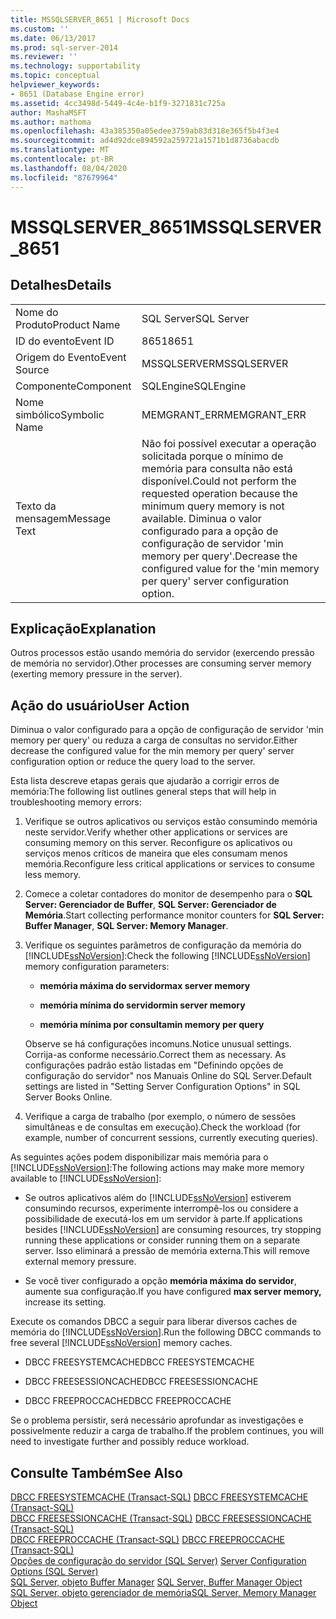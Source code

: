 ```yaml
---
title: MSSQLSERVER_8651 | Microsoft Docs
ms.custom: ''
ms.date: 06/13/2017
ms.prod: sql-server-2014
ms.reviewer: ''
ms.technology: supportability
ms.topic: conceptual
helpviewer_keywords:
- 8651 (Database Engine error)
ms.assetid: 4cc3498d-5449-4c4e-b1f9-3271831c725a
author: MashaMSFT
ms.author: mathoma
ms.openlocfilehash: 43a385350a05edee3759ab83d318e365f5b4f3e4
ms.sourcegitcommit: ad4d92dce894592a259721a1571b1d8736abacdb
ms.translationtype: MT
ms.contentlocale: pt-BR
ms.lasthandoff: 08/04/2020
ms.locfileid: "87679964"
---
```

# <a name="mssqlserver_8651"></a><span data-ttu-id="17fe5-102">MSSQLSERVER_8651</span><span class="sxs-lookup"><span data-stu-id="17fe5-102">MSSQLSERVER_8651</span></span>
    
## <a name="details"></a><span data-ttu-id="17fe5-103">Detalhes</span><span class="sxs-lookup"><span data-stu-id="17fe5-103">Details</span></span>  
  
|||  
|-|-|  
|<span data-ttu-id="17fe5-104">Nome do Produto</span><span class="sxs-lookup"><span data-stu-id="17fe5-104">Product Name</span></span>|<span data-ttu-id="17fe5-105">SQL Server</span><span class="sxs-lookup"><span data-stu-id="17fe5-105">SQL Server</span></span>|  
|<span data-ttu-id="17fe5-106">ID do evento</span><span class="sxs-lookup"><span data-stu-id="17fe5-106">Event ID</span></span>|<span data-ttu-id="17fe5-107">8651</span><span class="sxs-lookup"><span data-stu-id="17fe5-107">8651</span></span>|  
|<span data-ttu-id="17fe5-108">Origem do Evento</span><span class="sxs-lookup"><span data-stu-id="17fe5-108">Event Source</span></span>|<span data-ttu-id="17fe5-109">MSSQLSERVER</span><span class="sxs-lookup"><span data-stu-id="17fe5-109">MSSQLSERVER</span></span>|  
|<span data-ttu-id="17fe5-110">Componente</span><span class="sxs-lookup"><span data-stu-id="17fe5-110">Component</span></span>|<span data-ttu-id="17fe5-111">SQLEngine</span><span class="sxs-lookup"><span data-stu-id="17fe5-111">SQLEngine</span></span>|  
|<span data-ttu-id="17fe5-112">Nome simbólico</span><span class="sxs-lookup"><span data-stu-id="17fe5-112">Symbolic Name</span></span>|<span data-ttu-id="17fe5-113">MEMGRANT_ERR</span><span class="sxs-lookup"><span data-stu-id="17fe5-113">MEMGRANT_ERR</span></span>|  
|<span data-ttu-id="17fe5-114">Texto da mensagem</span><span class="sxs-lookup"><span data-stu-id="17fe5-114">Message Text</span></span>|<span data-ttu-id="17fe5-115">Não foi possível executar a operação solicitada porque o mínimo de memória para consulta não está disponível.</span><span class="sxs-lookup"><span data-stu-id="17fe5-115">Could not perform the requested operation because the minimum query memory is not available.</span></span> <span data-ttu-id="17fe5-116">Diminua o valor configurado para a opção de configuração de servidor 'min memory per query'.</span><span class="sxs-lookup"><span data-stu-id="17fe5-116">Decrease the configured value for the 'min memory per query' server configuration option.</span></span>|  
  
## <a name="explanation"></a><span data-ttu-id="17fe5-117">Explicação</span><span class="sxs-lookup"><span data-stu-id="17fe5-117">Explanation</span></span>  
 <span data-ttu-id="17fe5-118">Outros processos estão usando memória do servidor (exercendo pressão de memória no servidor).</span><span class="sxs-lookup"><span data-stu-id="17fe5-118">Other processes are consuming server memory (exerting memory pressure in the server).</span></span>  
  
## <a name="user-action"></a><span data-ttu-id="17fe5-119">Ação do usuário</span><span class="sxs-lookup"><span data-stu-id="17fe5-119">User Action</span></span>  
 <span data-ttu-id="17fe5-120">Diminua o valor configurado para a opção de configuração de servidor 'min memory per query' ou reduza a carga de consultas no servidor.</span><span class="sxs-lookup"><span data-stu-id="17fe5-120">Either decrease the configured value for the min memory per query' server configuration option or reduce the query load to the server.</span></span>  
  
 <span data-ttu-id="17fe5-121">Esta lista descreve etapas gerais que ajudarão a corrigir erros de memória:</span><span class="sxs-lookup"><span data-stu-id="17fe5-121">The following list outlines general steps that will help in troubleshooting memory errors:</span></span>  
  
1.  <span data-ttu-id="17fe5-122">Verifique se outros aplicativos ou serviços estão consumindo memória neste servidor.</span><span class="sxs-lookup"><span data-stu-id="17fe5-122">Verify whether other applications or services are consuming memory on this server.</span></span> <span data-ttu-id="17fe5-123">Reconfigure os aplicativos ou serviços menos críticos de maneira que eles consumam menos memória.</span><span class="sxs-lookup"><span data-stu-id="17fe5-123">Reconfigure less critical applications or services to consume less memory.</span></span>  
  
2.  <span data-ttu-id="17fe5-124">Comece a coletar contadores do monitor de desempenho para o **SQL Server: Gerenciador de Buffer**, **SQL Server: Gerenciador de Memória**.</span><span class="sxs-lookup"><span data-stu-id="17fe5-124">Start collecting performance monitor counters for **SQL Server: Buffer Manager**, **SQL Server: Memory Manager**.</span></span>  
  
3.  <span data-ttu-id="17fe5-125">Verifique os seguintes parâmetros de configuração da memória do [!INCLUDE[ssNoVersion](../../includes/ssnoversion-md.md)]:</span><span class="sxs-lookup"><span data-stu-id="17fe5-125">Check the following [!INCLUDE[ssNoVersion](../../includes/ssnoversion-md.md)] memory configuration parameters:</span></span>  
  
    -   <span data-ttu-id="17fe5-126">**memória máxima do servidor**</span><span class="sxs-lookup"><span data-stu-id="17fe5-126">**max server memory**</span></span>  
  
    -   <span data-ttu-id="17fe5-127">**memória mínima do servidor**</span><span class="sxs-lookup"><span data-stu-id="17fe5-127">**min server memory**</span></span>  
  
    -   <span data-ttu-id="17fe5-128">**memória mínima por consulta**</span><span class="sxs-lookup"><span data-stu-id="17fe5-128">**min memory per query**</span></span>  
  
     <span data-ttu-id="17fe5-129">Observe se há configurações incomuns.</span><span class="sxs-lookup"><span data-stu-id="17fe5-129">Notice unusual settings.</span></span> <span data-ttu-id="17fe5-130">Corrija-as conforme necessário.</span><span class="sxs-lookup"><span data-stu-id="17fe5-130">Correct them as necessary.</span></span> <span data-ttu-id="17fe5-131">As configurações padrão estão listadas em "Definindo opções de configuração do servidor" nos Manuais Online do SQL Server.</span><span class="sxs-lookup"><span data-stu-id="17fe5-131">Default settings are listed in "Setting Server Configuration Options" in SQL Server Books Online.</span></span>  
  
4.  <span data-ttu-id="17fe5-132">Verifique a carga de trabalho (por exemplo, o número de sessões simultâneas e de consultas em execução).</span><span class="sxs-lookup"><span data-stu-id="17fe5-132">Check the workload (for example, number of concurrent sessions, currently executing queries).</span></span>  
  
 <span data-ttu-id="17fe5-133">As seguintes ações podem disponibilizar mais memória para o [!INCLUDE[ssNoVersion](../../includes/ssnoversion-md.md)]:</span><span class="sxs-lookup"><span data-stu-id="17fe5-133">The following actions may make more memory available to [!INCLUDE[ssNoVersion](../../includes/ssnoversion-md.md)]:</span></span>  
  
-   <span data-ttu-id="17fe5-134">Se outros aplicativos além do [!INCLUDE[ssNoVersion](../../includes/ssnoversion-md.md)] estiverem consumindo recursos, experimente interrompê-los ou considere a possibilidade de executá-los em um servidor à parte.</span><span class="sxs-lookup"><span data-stu-id="17fe5-134">If applications besides [!INCLUDE[ssNoVersion](../../includes/ssnoversion-md.md)] are consuming resources, try stopping running these applications or consider running them on a separate server.</span></span> <span data-ttu-id="17fe5-135">Isso eliminará a pressão de memória externa.</span><span class="sxs-lookup"><span data-stu-id="17fe5-135">This will remove external memory pressure.</span></span>  
  
-   <span data-ttu-id="17fe5-136">Se você tiver configurado a opção **memória máxima do servidor**, aumente sua configuração.</span><span class="sxs-lookup"><span data-stu-id="17fe5-136">If you have configured **max server memory,** increase its setting.</span></span>  
  
 <span data-ttu-id="17fe5-137">Execute os comandos DBCC a seguir para liberar diversos caches de memória do [!INCLUDE[ssNoVersion](../../includes/ssnoversion-md.md)].</span><span class="sxs-lookup"><span data-stu-id="17fe5-137">Run the following DBCC commands to free several [!INCLUDE[ssNoVersion](../../includes/ssnoversion-md.md)] memory caches.</span></span>  
  
-   <span data-ttu-id="17fe5-138">DBCC FREESYSTEMCACHE</span><span class="sxs-lookup"><span data-stu-id="17fe5-138">DBCC FREESYSTEMCACHE</span></span>  
  
-   <span data-ttu-id="17fe5-139">DBCC FREESESSIONCACHE</span><span class="sxs-lookup"><span data-stu-id="17fe5-139">DBCC FREESESSIONCACHE</span></span>  
  
-   <span data-ttu-id="17fe5-140">DBCC FREEPROCCACHE</span><span class="sxs-lookup"><span data-stu-id="17fe5-140">DBCC FREEPROCCACHE</span></span>  
  
 <span data-ttu-id="17fe5-141">Se o problema persistir, será necessário aprofundar as investigações e possivelmente reduzir a carga de trabalho.</span><span class="sxs-lookup"><span data-stu-id="17fe5-141">If the problem continues, you will need to investigate further and possibly reduce workload.</span></span>  
  
## <a name="see-also"></a><span data-ttu-id="17fe5-142">Consulte Também</span><span class="sxs-lookup"><span data-stu-id="17fe5-142">See Also</span></span>  
 <span data-ttu-id="17fe5-143">[DBCC FREESYSTEMCACHE &#40;Transact-SQL&#41;](/sql/t-sql/database-console-commands/dbcc-freesystemcache-transact-sql) </span><span class="sxs-lookup"><span data-stu-id="17fe5-143">[DBCC FREESYSTEMCACHE &#40;Transact-SQL&#41;](/sql/t-sql/database-console-commands/dbcc-freesystemcache-transact-sql) </span></span>  
 <span data-ttu-id="17fe5-144">[DBCC FREESESSIONCACHE &#40;Transact-SQL&#41;](/sql/t-sql/database-console-commands/dbcc-freesessioncache-transact-sql) </span><span class="sxs-lookup"><span data-stu-id="17fe5-144">[DBCC FREESESSIONCACHE &#40;Transact-SQL&#41;](/sql/t-sql/database-console-commands/dbcc-freesessioncache-transact-sql) </span></span>  
 <span data-ttu-id="17fe5-145">[DBCC FREEPROCCACHE &#40;Transact-SQL&#41;](/sql/t-sql/database-console-commands/dbcc-freeproccache-transact-sql) </span><span class="sxs-lookup"><span data-stu-id="17fe5-145">[DBCC FREEPROCCACHE &#40;Transact-SQL&#41;](/sql/t-sql/database-console-commands/dbcc-freeproccache-transact-sql) </span></span>  
 <span data-ttu-id="17fe5-146">[Opções de configuração do servidor &#40;SQL Server&#41;](../../database-engine/configure-windows/server-configuration-options-sql-server.md) </span><span class="sxs-lookup"><span data-stu-id="17fe5-146">[Server Configuration Options &#40;SQL Server&#41;](../../database-engine/configure-windows/server-configuration-options-sql-server.md) </span></span>  
 <span data-ttu-id="17fe5-147">[SQL Server, objeto Buffer Manager](../performance-monitor/sql-server-buffer-manager-object.md) </span><span class="sxs-lookup"><span data-stu-id="17fe5-147">[SQL Server, Buffer Manager Object](../performance-monitor/sql-server-buffer-manager-object.md) </span></span>  
 [<span data-ttu-id="17fe5-148">SQL Server, objeto gerenciador de memória</span><span class="sxs-lookup"><span data-stu-id="17fe5-148">SQL Server, Memory Manager Object</span></span>](../performance-monitor/sql-server-memory-manager-object.md)  
  
  
